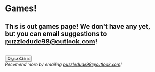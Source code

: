 <html>
<h1>Games!</h1>
<h2>This is out games page! We don't have any yet, but you can email suggestions to <a href="mailto:puzzledude98@outlook.com?subject=Suggestion/Comment">puzzledude98@outlook.com</a>!</h2>
<br>
<button onclick="window.location.href = 'digtochina';">Dig to China</button>
<br>
<i>Recomend more by emailing <a href="mailto:puzzledude98@outlook.com?subject=Suggestion/Comment">puzzledude98@outlook.com</a>!
